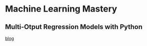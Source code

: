 # Machine Learning Mastery

## Multi-Otput Regression Models with Python

[blog](https://machinelearningmastery.com/multi-output-regression-models-with-python/)


